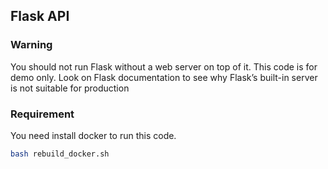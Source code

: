 ## Flask API

### Warning
You should not run Flask without a web server on top of it. 
This code is for demo only. 
Look on Flask documentation to see why Flask’s built-in server is not suitable for production


### Requirement
You need install docker to run this code.

```bash
bash rebuild_docker.sh
```